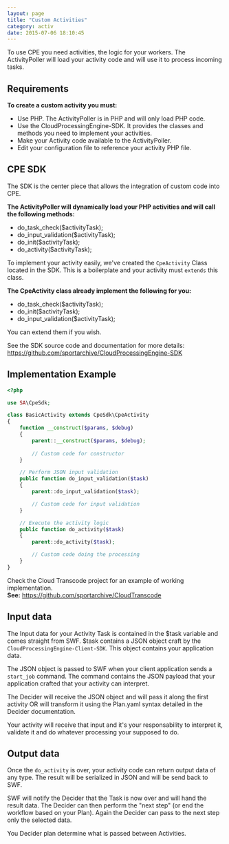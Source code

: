 ```yaml
---
layout: page
title: "Custom Activities"
category: activ
date: 2015-07-06 18:10:45
---
```


To use CPE you need activities, the logic for your workers. The ActivityPoller will load your activity code and will use it to process incoming tasks.

## Requirements

**To create a custom activity you must:**

   - Use PHP. The ActivityPoller is in PHP and will only load PHP code.
   - Use the CloudProcessingEngine-SDK. It provides the classes and methods you need to implement your activities.
   - Make your Activity code available to the ActivityPoller.
   - Edit your configuration file to reference your activity PHP file.

## CPE SDK

The SDK is the center piece that allows the integration of custom code into CPE.

**The ActivityPoller will dynamically load your PHP activities and will call the following methods:**

   - do_task_check($activityTask);
   - do_input_validation($activityTask);
   - do_init($activityTask);
   - do_activity($activityTask);

To implement your activity easily, we've created the `CpeActivity` Class located in the SDK. This is a boilerplate and your activity must `extends` this class.

**The CpeActivity class already implement the following for you:**

   - do_task_check($activityTask);
   - do_init($activityTask);
   - do_input_validation($activityTask);

You can extend them if you wish.

See the SDK source code and documentation for more details: https://github.com/sportarchive/CloudProcessingEngine-SDK

## Implementation Example

```php
<?php

use SA\CpeSdk;

class BasicActivity extends CpeSdk\CpeActivity
{
    function __construct($params, $debug)
    {
        parent::__construct($params, $debug);
        
      	// Custom code for constructor
    }

    // Perform JSON input validation
    public function do_input_validation($task)
    {
        parent::do_input_validation($task);

        // Custom code for input validation
    }

    // Execute the activity logic
    public function do_activity($task)
    {
        parent::do_activity($task);

        // Custom code doing the processing
    }	
}
```

Check the Cloud Transcode project for an example of working implementation.<br>
**See:** https://github.com/sportarchive/CloudTranscode

## Input data

The Input data for your Activity Task is contained in the $task variable and comes straight from SWF. $task contains a JSON object craft by the `CloudProcessingEngine-Client-SDK`. This object contains your application data.

The JSON object is passed to SWF when your client application sends a `start_job` command. The command contains the JSON payload that your application crafted that your activity can interpret.

The Decider will receive the JSON object and will pass it along the first activity OR will transform it using the Plan.yaml syntax detailed in the Decider documentation. 

Your activity will receive that input and it's your responsability to interpret it, validate it and do whatever processing your supposed to do.

## Output data

Once the `do_activity` is over, your activity code can return output data of any type. The result will be serialized in JSON and will be send back to SWF.

SWF will notify the Decider that the Task is now over and will hand the result data. The Decider can then perform the "next step" (or end the workflow based on your Plan). Again the Decider can pass to the next step only the selected data.

You Decider plan determine what is passed between Activities.

